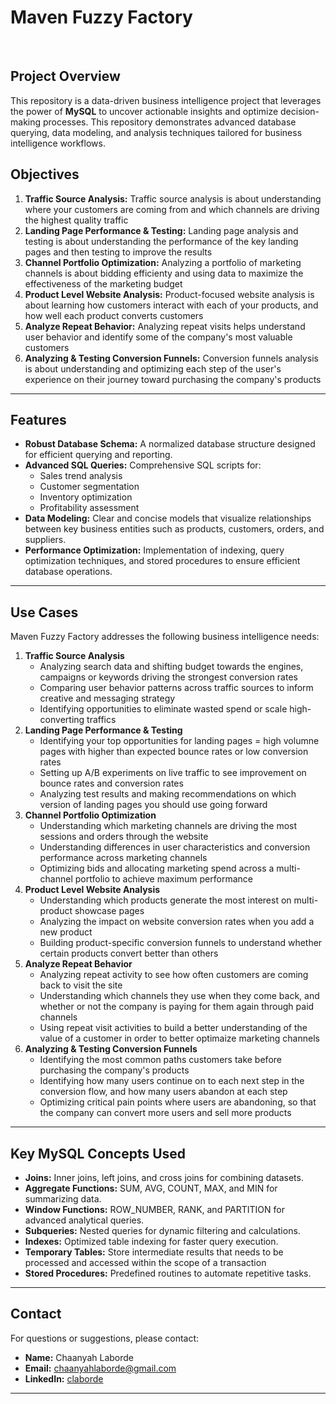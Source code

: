 # Maven Fuzzy Factory

<br>

## Project Overview
This repository is a data-driven business intelligence project that leverages the power of **MySQL** to uncover actionable insights and optimize decision-making processes. This repository demonstrates advanced database querying, data modeling, and analysis techniques tailored for business intelligence workflows.

## Objectives
1. **Traffic Source Analysis:** Traffic source analysis is about understanding where your customers are coming from and which channels are driving the highest quality traffic
2. **Landing Page Performance & Testing:** Landing page analysis and testing is about understanding the performance of the key landing pages and then testing to improve the results
3. **Channel Portfolio Optimization:** Analyzing a portfolio of marketing channels is about bidding efficienty and using data to maximize the effectiveness of the marketing budget
4. **Product Level Website Analysis:** Product-focused website analysis is about learning how customers interact with each of your products, and how well each product converts customers
5. **Analyze Repeat Behavior:** Analyzing repeat visits helps understand user behavior and identify some of the company's most valuable customers
6. **Analyzing & Testing Conversion Funnels:** Conversion funnels analysis is about understanding and optimizing each step of the user's experience on their journey toward purchasing the company's products

---

## Features
- **Robust Database Schema:** A normalized database structure designed for efficient querying and reporting.
- **Advanced SQL Queries:** Comprehensive SQL scripts for:
  - Sales trend analysis
  - Customer segmentation
  - Inventory optimization
  - Profitability assessment
- **Data Modeling:** Clear and concise models that visualize relationships between key business entities such as products, customers, orders, and suppliers.
- **Performance Optimization:** Implementation of indexing, query optimization techniques, and stored procedures to ensure efficient database operations.

---

## Use Cases
Maven Fuzzy Factory addresses the following business intelligence needs:

1. **Traffic Source Analysis**
     - Analyzing search data and shifting budget towards the engines, campaigns or keywords driving the strongest conversion rates
     - Comparing user behavior patterns across traffic sources to inform creative and messaging strategy
     - Identifying opportunities to eliminate wasted spend or scale high-converting traffics
2. **Landing Page Performance & Testing**
     -  Identifying your top opportunities for landing pages = high volumne pages with higher than expected bounce rates or low conversion rates
     -  Setting up A/B experiments on live traffic to see improvement on bounce rates and conversion rates
     -  Analyzing test results and making recommendations on which version of landing pages you should use going forward 
3. **Channel Portfolio Optimization**
     - Understanding which marketing channels are driving the most sessions and orders through the website
     - Understanding differences in user characteristics and conversion performance across marketing channels
     - Optimizing bids and allocating marketing spend across a multi-channel portfolio to achieve maximum performance 
4. **Product Level Website Analysis**
     - Understanding which products generate the most interest on multi-product showcase pages
     - Analyzing the impact on website conversion rates when you add a new product
     - Building product-specific conversion funnels to understand whether certain products convert better than others
5. **Analyze Repeat Behavior**
     - Analyzing repeat activity to see how often customers are coming back to visit the site
     - Understanding which channels they use when they come back, and whether or not the company is paying for them again through paid channels
     - Using repeat visit activities to build a better understanding of the value of a customer in order to better optimaize marketing channels
6. **Analyzing & Testing Conversion Funnels**
     - Identifying the most common paths customers take before purchasing the company's products
     - Identifying how many users continue on to each next step in the conversion flow, and how many users abandon at each step
     - Optimizing critical pain points where users are abandoning, so that the company can convert more users and sell more products

---

## Key MySQL Concepts Used
- **Joins:** Inner joins, left joins, and cross joins for combining datasets.
- **Aggregate Functions:** SUM, AVG, COUNT, MAX, and MIN for summarizing data.
- **Window Functions:** ROW_NUMBER, RANK, and PARTITION for advanced analytical queries.
- **Subqueries:** Nested queries for dynamic filtering and calculations.
- **Indexes:** Optimized table indexing for faster query execution.
- **Temporary Tables:** Store intermediate results that needs to be processed and accessed within the scope of a transaction
- **Stored Procedures:** Predefined routines to automate repetitive tasks.

---

## Contact
For questions or suggestions, please contact:
- **Name:** Chaanyah Laborde
- **Email:** chaanyahlaborde@gmail.com
- **LinkedIn:** [claborde](https://linkedin.com/in/yourprofile)

---

